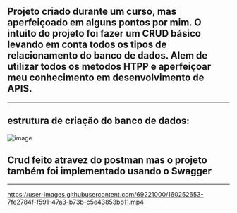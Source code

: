 <h2>Projeto criado durante um curso, mas aperfeiçoado em alguns pontos por mim. O intuito do projeto foi fazer um CRUD básico levando em conta todos os tipos de relacionamento do banco de dados. Alem de utilizar todos os metodos HTPP e aperfeiçoar meu conhecimento em desenvolvimento de APIS.</h2>



<hr>

<h2>estrutura de criação do banco de dados:</h2>

![image](https://user-images.githubusercontent.com/69221000/160252611-938be76e-7b06-40aa-9ca9-9714a626218c.png)




<h2>Crud feito atravez do postman mas o projeto também foi implementado usando o Swagger</h2>



<hr>

https://user-images.githubusercontent.com/69221000/160252653-7fe2784f-f591-47a3-b73b-c5e43853bb11.mp4

